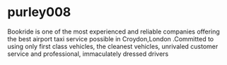 # purley008
Bookride is one of the most experienced and reliable companies offering the best airport taxi service possible in Croydon,London .Committed to using only first class vehicles, the cleanest vehicles, unrivaled customer service and professional, immaculately dressed drivers
